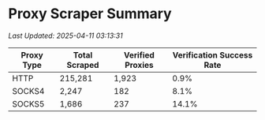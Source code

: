 # Proxy Scraper Summary

_Last Updated: 2025-04-11 03:13:31_

| Proxy Type | Total Scraped | Verified Proxies | Verification Success Rate |
|------------|--------------|------------------|--------------------------|
| HTTP | 215,281 | 1,923 | 0.9% |
| SOCKS4 | 2,247 | 182 | 8.1% |
| SOCKS5 | 1,686 | 237 | 14.1% |
